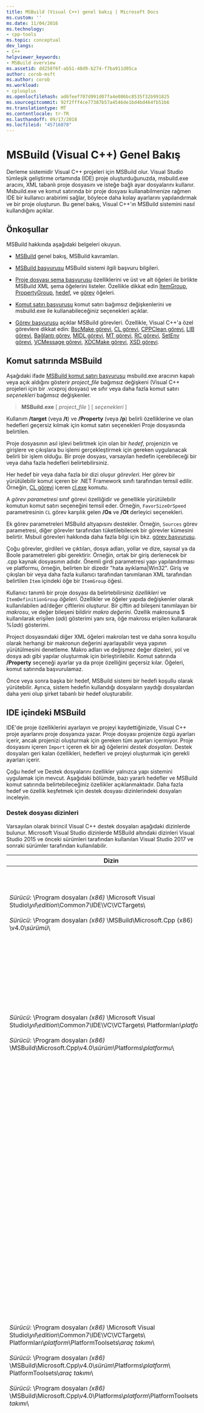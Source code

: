 ```yaml
---
title: MSBuild (Visual C++) genel bakış | Microsoft Docs
ms.custom: ''
ms.date: 11/04/2016
ms.technology:
- cpp-tools
ms.topic: conceptual
dev_langs:
- C++
helpviewer_keywords:
- MSBuild overview
ms.assetid: dd258f6f-ab51-48d9-b274-f7ba911d05ca
author: corob-msft
ms.author: corob
ms.workload:
- cplusplus
ms.openlocfilehash: ad6feef707d991d07fa4e086bc8535f32b991825
ms.sourcegitcommit: 92f2fff4ce77387b57a4546de1bd4bd464fb51b6
ms.translationtype: MT
ms.contentlocale: tr-TR
ms.lasthandoff: 09/17/2018
ms.locfileid: "45716878"
---
```

# <a name="msbuild-visual-c-overview"></a>MSBuild (Visual C++) Genel Bakış

Derleme sistemidir Visual C++ projeleri için MSBuild olur. Visual Studio tümleşik geliştirme ortamında (IDE) proje oluşturduğunuzda, msbuild.exe aracını, XML tabanlı proje dosyasını ve isteğe bağlı ayar dosyalarını kullanır. Msbuild.exe ve komut satırında bir proje dosyası kullanabilmenize rağmen IDE bir kullanıcı arabirimi sağlar, böylece daha kolay ayarlarını yapılandırmak ve bir proje oluşturun. Bu genel bakış, Visual C++'ın MSBuild sistemini nasıl kullandığını açıklar.

## <a name="prerequisites"></a>Önkoşullar

MSBuild hakkında aşağıdaki belgeleri okuyun.

- [MSBuild](/visualstudio/msbuild/msbuild) genel bakış, MSBuild kavramları.

- [MSBuild başvurusu](/visualstudio/msbuild/msbuild-reference) MSBuild sistemi ilgili başvuru bilgileri.

- [Proje dosyası şema başvurusu](/visualstudio/msbuild/msbuild-project-file-schema-reference) özelliklerini ve üst ve alt öğeleri ile birlikte MSBuild XML şema öğelerini listeler. Özellikle dikkat edin [ItemGroup](/visualstudio/msbuild/itemgroup-element-msbuild), [PropertyGroup](/visualstudio/msbuild/propertygroup-element-msbuild), [hedef](/visualstudio/msbuild/target-element-msbuild), ve [görev](/visualstudio/msbuild/task-element-msbuild) öğeleri.

- [Komut satırı başvurusu](/visualstudio/msbuild/msbuild-command-line-reference) komut satırı bağımsız değişkenlerini ve msbuild.exe ile kullanabileceğiniz seçenekleri açıklar.

- [Görev başvurusu](/visualstudio/msbuild/msbuild-task-reference) açıklar MSBuild görevleri. Özellikle, Visual C++'a özel görevlere dikkat edin: [BscMake görevi](/visualstudio/msbuild/bscmake-task), [CL görevi](/visualstudio/msbuild/cl-task), [CPPClean görevi](/visualstudio/msbuild/cppclean-task), [LIB görevi](/visualstudio/msbuild/lib-task), [Bağlantı görev](/visualstudio/msbuild/link-task), [MIDL görevi](/visualstudio/msbuild/midl-task), [MT görevi](/visualstudio/msbuild/mt-task), [RC görevi](/visualstudio/msbuild/rc-task), [SetEnv görevi](/visualstudio/msbuild/setenv-task), [ VCMessage görevi](/visualstudio/msbuild/vcmessage-task), [XDCMake görevi](/visualstudio/msbuild/xdcmake-task), [XSD görevi](/visualstudio/msbuild/xsd-task).

## <a name="msbuild-on-the-command-line"></a>Komut satırında MSBuild

Aşağıdaki ifade [MSBuild komut satırı başvurusu](/visualstudio/msbuild/msbuild-command-line-reference) msbuild.exe aracının kapalı veya açık aldığını gösterir *project_file* bağımsız değişkeni (Visual C++ projeleri için bir .vcxproj dosyası) ve sıfır veya daha fazla komut satırı *seçenekleri* bağımsız değişkenler.

> **MSBuild.exe** [ *project_file* ] [ *seçenekleri* ]

Kullanım **/target** (veya **/t**) ve **/Property** (veya **/p**) belirli özelliklerine ve olan hedefleri geçersiz kılmak için komut satırı seçenekleri Proje dosyasında belirtilen.

Proje dosyasının asıl işlevi belirtmek için olan bir *hedef*, projenizin ve girişlere ve çıkışlara bu işlemi gerçekleştirmek için gereken uygulanacak belirli bir işlem olduğu. Bir proje dosyası, varsayılan hedefin içerebileceği bir veya daha fazla hedefleri belirtebilirsiniz.

Her hedef bir veya daha fazla bir dizi oluşur *görevleri*. Her görev bir yürütülebilir komut içeren bir .NET Framework sınıfı tarafından temsil edilir. Örneğin, [CL görevi](/visualstudio/msbuild/cl-task) içeren [cl.exe](../build/reference/compiling-a-c-cpp-program.md) komutu.

A *görev parametresi* sınıf görevi özelliğidir ve genellikle yürütülebilir komutun komut satırı seçeneğini temsil eder. Örneğin, `FavorSizeOrSpeed` parametresinin `CL` görev karşılık gelen **/Os** ve **/Ot** derleyici seçenekleri.

Ek görev parametreleri MSBuild altyapısını destekler. Örneğin, `Sources` görev parametresi, diğer görevler tarafından tüketilebilecek bir görevler kümesini belirtir. Msbuil görevleri hakkında daha fazla bilgi için bkz. [görev başvurusu](/visualstudio/msbuild/msbuild-task-reference).

Çoğu görevler, girdileri ve çıktıları, dosya adları, yollar ve dize, sayısal ya da Boole parametreleri gibi gerektirir. Örneğin, ortak bir giriş derlenecek bir .cpp kaynak dosyasının adıdır. Önemli girdi parametresi yapı yapılandırması ve platformu, örneğin, belirten bir dizedir "hata ayıklama\|Win32". Giriş ve çıkışları bir veya daha fazla kullanıcı tarafından tanımlanan XML tarafından belirtilen `Item` içindeki öğe bir `ItemGroup` öğesi.

Kullanıcı tanımlı bir proje dosyası da belirtebilirsiniz *özellikleri* ve `ItemDefinitionGroup` *öğeleri*. Özellikler ve öğeler yapıda değişkenler olarak kullanılabilen ad/değer çiftlerini oluşturur. Bir çiftin ad bileşeni tanımlayan bir *makrosu*, ve değer bileşeni bildirir *makro değerini*. Özellik makrosuna $ kullanılarak erişilen (*adı*) gösterimi yanı sıra, öğe makrosu erişilen kullanarak %(*adı*) gösterimi.

Project dosyasındaki diğer XML öğeleri makroları test ve daha sonra koşullu olarak herhangi bir makronun değerini ayarlayabilir veya yapının yürütülmesini denetleme. Makro adları ve değişmez değer dizeleri, yol ve dosya adı gibi yapılar oluşturmak için birleştirilebilir. Komut satırında **/Property** seçeneği ayarlar ya da proje özelliğini geçersiz kılar. Öğeleri, komut satırında başvurulamaz.

Önce veya sonra başka bir hedef, MSBuild sistemi bir hedefi koşullu olarak yürütebilir. Ayrıca, sistem hedefin kullandığı dosyaların yaydığı dosyalardan daha yeni olup şirket tabanlı bir hedef oluşturabilir.

## <a name="msbuild-in-the-ide"></a>IDE içindeki MSBuild

IDE'de proje özelliklerini ayarlayın ve projeyi kaydettiğinizde, Visual C++ proje ayarlarını proje dosyanıza yazar. Proje dosyası projenize özgü ayarları içerir, ancak projenizi oluşturmak için gereken tüm ayarları içermiyor. Proje dosyasını içeren `Import` içeren ek bir ağ öğelerini *destek dosyaları.* Destek dosyaları geri kalan özellikleri, hedefleri ve projeyi oluşturmak için gerekli ayarları içerir.

Çoğu hedef ve Destek dosyalarını özellikler yalnızca yapı sistemini uygulamak için mevcut. Aşağıdaki bölümde, bazı yararlı hedefler ve MSBuild komut satırında belirtebileceğiniz özellikler açıklanmaktadır. Daha fazla hedef ve özellik keşfetmek için destek dosyası dizinlerindeki dosyaları inceleyin.

### <a name="support-file-directories"></a>Destek dosyası dizinleri

Varsayılan olarak birincil Visual C++ destek dosyaları aşağıdaki dizinlerde bulunur. Microsoft Visual Studio dizinlerde MSBuild altındaki dizinleri Visual Studio 2015 ve önceki sürümleri tarafından kullanılan Visual Studio 2017 ve sonraki sürümler tarafından kullanılabilir.

|Dizin|Açıklama|
|---------------|-----------------|
|*Sürücü*: \Program dosyaları *(x86)* \Microsoft Visual Studio\\*yıl*\\*edition*\Common7\IDE\VC\VCTargets\ <br /><br />*Sürücü*: \Program dosyaları *(x86)* \MSBuild\Microsoft.Cpp (x86) \v4.0\\*sürümü*\ |Birincil hedef dosyalarını (.targets) içerir ve hedefler tarafından kullanılan özellik dosyalarını (.props). Varsayılan olarak $(VCTargetsPath) makro bu dizine başvurur.|
|*Sürücü*: \Program dosyaları *(x86)* \Microsoft Visual Studio\\*yıl*\\*edition*\Common7\IDE\VC\VCTargets\ Platformları\\*platformu*\ <br /><br />*Sürücü*: \Program dosyaları *(x86)* \MSBuild\Microsoft.Cpp\v4.0\\*sürüm*\Platforms\\*platformu*\ |Hedefleri ve özellikleri üst dizinindeki geçersiz kılma platforma özgü hedef ve özellik dosyalarını içerir. Bu dizin, içindeki hedefler tarafından kullanılan görevleri tanımlayan bir DLL de içerir.<br /><br /> *Platform* yer tutucusu, ARM, Win32 veya x64 gösterir alt.|
|*Sürücü*: \Program dosyaları *(x86)* \Microsoft Visual Studio\\*yıl*\\*edition*\Common7\IDE\VC\VCTargets\ Platformları\\*platform*\PlatformToolsets\\*araç takımı*\ <br /><br />*Sürücü*: \Program dosyaları *(x86)* \MSBuild\Microsoft.Cpp\v4.0\\*sürüm*\Platforms\\*platform*\ PlatformToolsets\\*araç takımı*\ <br /><br />*Sürücü*: \Program dosyaları *(x86)* \MSBuild\Microsoft.Cpp\v4.0\Platforms\\*platform*\PlatformToolsets\\*araç takımı*\ |Belirtilen kullanarak Visual C++ uygulamalarını oluşturmasını sağlayan dizinleri içerir *araç takımı*.<br /><br /> *Yıl* ve *edition* yer tutucuları, Visual Studio 2017 ve sonraki sürümleri tarafından kullanılır. *Sürüm* V110 Visual Studio 2012 için Visual Studio 2013 için V120 veya V140 Visual Studio 2015 için yer tutucu. *Platform* yer tutucusu, ARM, Win32 veya x64 gösterir alt. *Araç takımı* yer tutucusu v120_xp Windows XP için v110_wp80 veya Visual Studio 2013 araç takımı kullanarak oluşturmak için Visual Studio 2015 Araç Takımı'nı kullanarak Windows uygulamaları oluşturmaya yönelik örnek v140 araç kümesi alt dizinini temsil eder Visual Studio 2012 araç setini kullanarak Windows Phone 8.0 uygulamaları oluşturun.<br /><br />Visual C++ 2008 veya Visual C++ 2010 uygulamaları oluşturmasını sağlayan dizinleri içeren yolu içermez *sürüm*ve *platform* yer tutucusu temsil eder Itanium Win32 veya x64 alt. *Araç takımı* yer tutucusu v90 veya v100 araç kümesi alt dizinini temsil eder.|

### <a name="support-files"></a>Destek dosyaları

Dizinlere ilişkin destek Aşağıdaki uzantılara sahip dosyaları içerir:

|Uzantı|Açıklama|
|---------------|-----------------|
|.targets|İçeren `Target` hedefe göre yürütülen görevleri belirleyen XML öğeleri. Ayrıca içerebilir `PropertyGroup`, `ItemGroup`, `ItemDefinitionGroup`ve kullanıcı tanımlı `Item` görev parametrelerine dosyalar ve komut satırı seçenekleri atamak için kullanılan öğeleri.<br /><br /> Daha fazla bilgi için [hedef öğe (MSBuild)](/visualstudio/msbuild/target-element-msbuild).|
|.props|İçeren `Property Group` ve kullanıcı tanımlı `Property` bir yapı sırasında kullanılan dosya ve parametre ayarlarını belirleyen XML öğeleri.<br /><br /> Ayrıca içerebilir `ItemDefinitionGroup` ve kullanıcı tanımlı `Item` ek ayarları belirtmek XML öğeleri. Bir öğe tanım grubu içinde tanımlanan öğeler özelliklere benzer ancak komut satırından erişilemez. Visual C++ proje dosyalarını sık kullandığı öğeleri özelliklerin yerine ayarları göstermek için.<br /><br /> Daha fazla bilgi için [ItemGroup öğesi (MSBuild)](/visualstudio/msbuild/itemgroup-element-msbuild), [Itemdefinitiongroup öğesi (MSBuild)](/visualstudio/msbuild/itemdefinitiongroup-element-msbuild), ve [öğe unsuru (MSBuild)](/visualstudio/msbuild/item-element-msbuild).|
|.XML|Özellik bölümleri ve özellik sayfaları ve metin kutusu ve liste kutusu denetimleri gibi IDE kullanıcı arabirimi öğelerini bildirilip XML öğelerini içerir.<br /><br /> .Xml dosyaları doğrudan IDE'yi destekler, Msbuild'i değil. Ancak IDE özelliklerinin değerleri yapı özelliklerine ve öğelerine atanır.<br /><br /> Çoğu .xml dosyası bir yerel ayara özgü alt dizinde bulunur. Örneğin, ABD İngilizce bölgesinin dosyaları $(VCTargetsPath) \1033 içinde olan\\.|

## <a name="user-targets-and-properties"></a>Kullanıcı hedefleri ve özellikleri

MSBuild komut satırında en etkili bir şekilde kullanmak için hangi özelliklerin ve hedeflerin kullanışlı ve uygun olduğunu öğrenmenize yardımcı olur. Çoğu özellikleri ve hedefler Visual C++ yapı sistemini uygulamaya yardımcı olur ve sonuç olarak kullanıcıyla ilgili değildir. Bu bölümde, bazı faydalı kullanıcı-özellikler ve hedefler açıklanmaktadır.

### <a name="platformtoolset-property"></a>PlatformToolset özelliği

`PlatformToolset` Özelliği, yapıda kullanılan Visual C++ Araç Takımı'nı hangi uygulamada belirler. Varsayılan olarak, geçerli araç kümesi kullanılır. Bu özelliği ayarlandığında, özelliğin değerini belirli bir platform için bir proje oluşturmak için gereken özellik ve hedef dosyalarını içeren bir dizinin yolunu oluşturmak için hazır bilgi dizeleri ile birleştirilir. Bu platform araç kümesi sürümünü kullanarak oluşturmak için platform araç takımını yüklenmesi gerekir.

Örneğin, `PlatformToolset` özelliğini `v140` uygulamanızı oluşturmak için Visual C++ 2015 araçları ve kitaplıklarını kullanmak için:

`msbuild myProject.vcxproj /p:PlatformToolset=v140`

### <a name="preferredtoolarchitecture-property"></a>PreferredToolArchitecture özelliği

`PreferredToolArchitecture` Özelliği, yapıda 32-bit veya 64 bit derleyici ve araçların kullanılıp kullanılmayacağını belirler. Bu özellik, çıkış platformu mimarisi veya yapılandırmasını etkilemez. Varsayılan olarak MSBuild x86 kullanır. Bu özellik ayarlanmamışsa araçları ve derleyici sürümü.

Örneğin, `PreferredToolArchitecture` özelliğini `x64` uygulamanızı oluşturmak üzere 64 bit derleyici ve Araçları'nı kullanmak için:

`msbuild myProject.vcxproj /p:PreferredToolArchitecture=x64`

### <a name="useenv-property"></a>UseEnv özelliği

Varsayılan olarak, geçerli proje için platforma özgü ayarlar PATH, INCLUDE, LIB, LIBPATH, yapılandırma ve PLATFORM ortam değişkenlerini geçersiz kılar. Ayarlama `UseEnv` özelliğini `true` ortam değişkenlerinin geçersiz kılınmadığını güvence altına almak için.

`msbuild myProject.vcxproj /p:UseEnv=true`

### <a name="targets"></a>Hedefler

Hedefler Visual C++ Destek dosyalarında yüzlerce vardır. Ancak, çoğu kullanıcının yok sayabileceği sistem odaklı hedefleri ' dir. Çoğu Sistem hedefleri, bir alt çizgi (_) öneki veya "" Hesapla", Hazırla ile", "Önce", "Ön" veya "Post" "Sonra" başlayan bir ada sahip.

Aşağıdaki tabloda, kullanıcıya yönelik bazı yararlı hedefler listeler.

|Hedef|Açıklama|
|------------|-----------------|
|BscMake|Yürütür Microsoft gözatma bilgisi bakım Yardımcısı aracı bscmake.exe'yi.|
|Derleme|Projeyi oluşturur.<br /><br /> Bu proje için varsayılan hedeftir.|
|ClCompile|Visual C++ Derleyici aracı yürütür cl.exe.|
|Temizleme|Yapı dosyalarını siler geçici ve Ara.|
|lib|Microsoft 32-Bit Kitaplık Yöneticisi Aracı yürütür lib.exe.|
|Bağlantı|Visual C++ bağlayıcı aracı yürütür link.exe.|
|ManifestResourceCompile|Bir bildirimden kaynakların listesini ayıklar ve ardından Microsoft Windows Kaynak Derleyicisi aracı yürütür rc.exe.|
|MIDL|Yürütür Microsoft arabirim tanımı dili (MIDL) derleyici aracı midl.exe'yi.|
|Yeniden oluşturma|Temizler ve ardından, projeyi oluşturur.|
|ResourceCompile|Yürütür Microsoft Windows Kaynak Derleyicisi aracı RC.exe'yi.|
|XdcMake|Yürütür XML belgelendirme aracı xdcmake.exe'yi.|
|XSD|XML şema tanımı aracı yürütür XSD.exe'nin. *Aşağıdaki nota bakın.*|

> [!NOTE]
> Visual Studio 2017'de C++ proje desteği **xsd** dosyaları kullanım dışı bırakılmıştır. Kullanmaya devam edebilirsiniz **Microsoft.VisualC.CppCodeProvider** ekleyerek **CppCodeProvider.dll** GAC için el ile.

## <a name="see-also"></a>Ayrıca Bkz.

[MSBuild (Visual C++)](../build/msbuild-visual-cpp.md)
